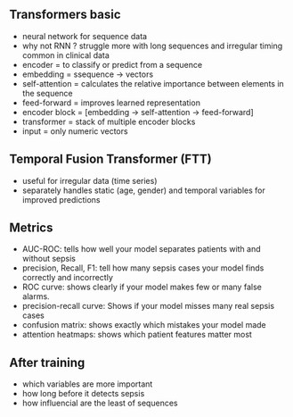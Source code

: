 ## Transformers basic
* neural network for sequence data
* why not RNN ? struggle more with long sequences and irregular timing common in clinical data
* encoder = to classify or predict from a sequence 
* embedding = ssequence -> vectors
* self-attention = calculates the relative importance between elements in the sequence
* feed-forward = improves learned representation
* encoder block = [embedding -> self-attention -> feed-forward]
* transformer = stack of multiple encoder blocks
* input = only numeric vectors 

## Temporal Fusion Transformer (FTT)
* useful for irregular data (time series)
* separately handles static (age, gender) and temporal variables for improved predictions

## Metrics
* AUC-ROC: tells how well your model separates patients with and without sepsis
* precision, Recall, F1: tell how many sepsis cases your model finds correctly and incorrectly
* ROC curve: shows clearly if your model makes few or many false alarms.
* precision-recall curve: Shows if your model misses many real sepsis cases
* confusion matrix: shows exactly which mistakes your model made
* attention heatmaps: shows which patient features matter most

## After training 
* which variables are more important
* how long before it detects sepsis
* how influencial are the least of sequences 
